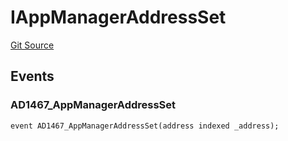 # IAppManagerAddressSet
[Git Source](https://github.com/thrackle-io/tron/blob/50727ee9211084f05b8690e3435981873338f44e/src/common/IEvents.sol)


## Events
### AD1467_AppManagerAddressSet

```solidity
event AD1467_AppManagerAddressSet(address indexed _address);
```

